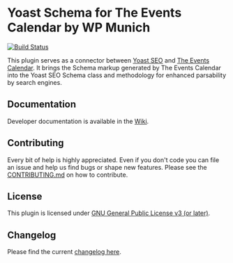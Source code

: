 # Yoast Schema for The Events Calendar by WP Munich
[![Build Status](https://travis-ci.com/luehrsenheinrich/yoast-schema-tribe-events.svg?branch=master)](https://travis-ci.com/luehrsenheinrich/yoast-schema-tribe-events)

This plugin serves as a connector between [Yoast SEO](https://wordpress.org/plugins/wordpress-seo/)
and [The Events Calendar](https://wordpress.org/plugins/the-events-calendar/).
It brings the Schema markup generated by The Events Calendar into the Yoast SEO Schema
class and methodology for enhanced parsability by search engines.

## Documentation

Developer documentation is available in the [Wiki](./../../wiki).

## Contributing

Every bit of help is highly appreciated. Even if you don't code you can file an issue and help us find bugs or shape new features. Please see the [CONTRIBUTING.md](./CONTRIBUTING.md) on how to contribute.

## License

This plugin is licensed under [GNU General Public License v3 (or later)](./LICENSE.md).

## Changelog

Please find the current [changelog here](./../../releases).
